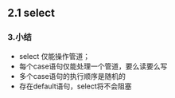 ## 2.1 select

### 3.小结

- select 仅能操作管道；
- 每个case语句仅能处理一个管道，要么读要么写
- 多个case语句的执行顺序是随机的
- 存在default语句，select将不会阻塞